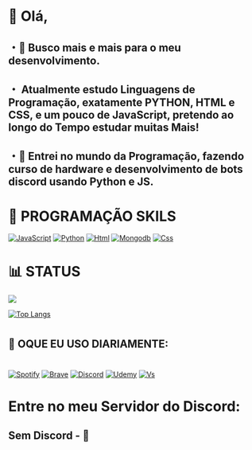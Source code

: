 # **👋 Olá**,
## ・🗿 Busco mais e mais para o meu desenvolvimento.
## ・ Atualmente estudo **Linguagens de Programação**, exatamente **PYTHON**, **HTML** e **CSS**, e um pouco de **JavaScript**, pretendo ao longo do Tempo estudar muitas Mais!
## ・🤖 Entrei no mundo da **Programação**, fazendo **curso de hardware e desenvolvimento de bots discord** usando **Python** e **JS**.

#
# 🐍 **PROGRAMAÇÃO SKILS**
[![JavaScript](https://img.shields.io/badge/JavaScript-F7DF1E?style=for-the-badge&logo=javascript&logoColor=black)](https://nodejs.org/en) [![Python](https://img.shields.io/badge/Python-3776AB?style=for-the-badge&logo=python&logoColor=white)](https://www.python.org/) [![Html](https://img.shields.io/badge/HTML5-E34F26?style=for-the-badge&logo=html5&logoColor=white
)](https://logodownload.org/wp-content/uploads/2016/10/html5-logo-11.png) [![Mongodb](https://img.shields.io/badge/MongoDB-4EA94B?style=for-the-badge&logo=mongodb&logoColor=white
)](https://www.bing.com/search?q=mongo+db&cvid=9378168bce184494a4ea4ca2016b9c3b&aqs=edge..69i57j0l8.4218j0j4&FORM=ANAB01&PC=ASTS) [![Css](https://img.shields.io/badge/CSS3-1572B6?style=for-the-badge&logo=css3&logoColor=white
)](https://1000marcas.net/wp-content/uploads/2021/02/CSS-Logo.png)
#
# 📊 **STATUS**
<picture>
<source 
  srcset="https://github-readme-stats.vercel.app/api?username=Migas007&show_icons=true&theme=dark"
  media="(prefers-color-scheme: dark)"
/>
<source
  srcset="https://github-readme-stats.vercel.app/api?username=anuraghazra&show_icons=true"
  media="(prefers-color-scheme: tokyonight), (prefers-color-scheme: tokyonight)"
/>
<img src="https://github-readme-stats.vercel.app/api?username=anuraghazra&show_icons=true" />
</picture>

[![Top Langs](https://github-readme-stats.vercel.app/api/top-langs/?username=Migas007&layout=compact)](https://github.com/Migas007/github-readme-stats)
#
## 📸 **OQUE EU USO DIARIAMENTE:**
#
[![Spotify](https://img.shields.io/badge/Spotify-1ED760?&style=for-the-badge&logo=spotify&logoColor=white)]() [![Brave](https://img.shields.io/badge/Brave-FF1B2D?style=for-the-badge&logo=Brave&logoColor=white
)]() [![Discord](https://img.shields.io/badge/Discord-7289DA?style=for-the-badge&logo=discord&logoColor=white)](https://discord.com/) [![Udemy](https://img.shields.io/badge/Udemy-EC5252?style=for-the-badge&logo=Udemy&logoColor=white
)]() [![Vs](https://img.shields.io/badge/Visual_Studio_Code-0078D4?style=for-the-badge&logo=visual%20studio%20code&logoColor=white)]() 


#
# **Entre no meu Servidor do Discord:**
## Sem Discord - 👀

